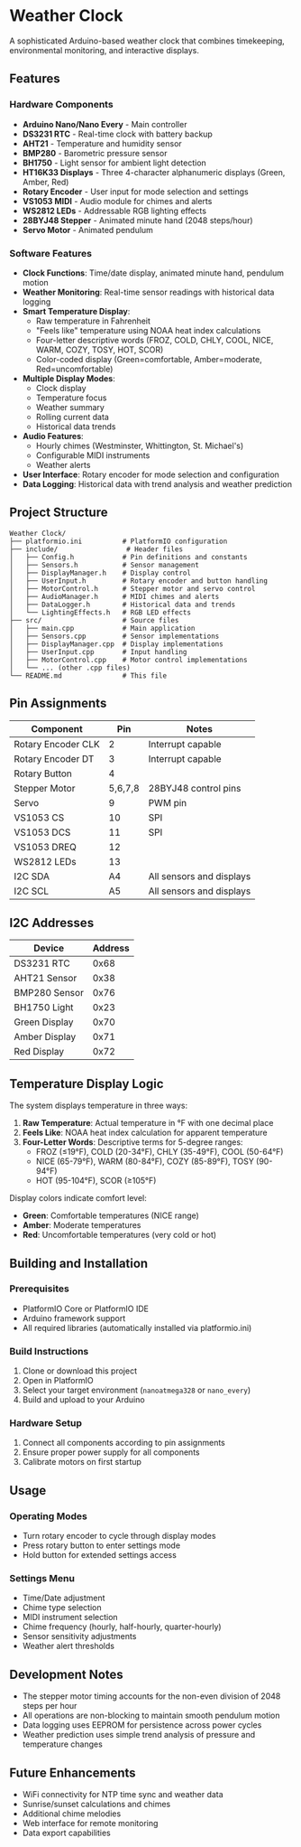 # Weather Clock

A sophisticated Arduino-based weather clock that combines timekeeping, environmental monitoring, and interactive displays.

## Features

### Hardware Components
- **Arduino Nano/Nano Every** - Main controller
- **DS3231 RTC** - Real-time clock with battery backup
- **AHT21** - Temperature and humidity sensor
- **BMP280** - Barometric pressure sensor  
- **BH1750** - Light sensor for ambient light detection
- **HT16K33 Displays** - Three 4-character alphanumeric displays (Green, Amber, Red)
- **Rotary Encoder** - User input for mode selection and settings
- **VS1053 MIDI** - Audio module for chimes and alerts
- **WS2812 LEDs** - Addressable RGB lighting effects
- **28BYJ48 Stepper** - Animated minute hand (2048 steps/hour)
- **Servo Motor** - Animated pendulum

### Software Features
- **Clock Functions**: Time/date display, animated minute hand, pendulum motion
- **Weather Monitoring**: Real-time sensor readings with historical data logging
- **Smart Temperature Display**: 
  - Raw temperature in Fahrenheit
  - "Feels like" temperature using NOAA heat index calculations
  - Four-letter descriptive words (FROZ, COLD, CHLY, COOL, NICE, WARM, COZY, TOSY, HOT, SCOR)
  - Color-coded display (Green=comfortable, Amber=moderate, Red=uncomfortable)
- **Multiple Display Modes**:
  - Clock display
  - Temperature focus
  - Weather summary
  - Rolling current data
  - Historical data trends
- **Audio Features**: 
  - Hourly chimes (Westminster, Whittington, St. Michael's)
  - Configurable MIDI instruments
  - Weather alerts
- **User Interface**: Rotary encoder for mode selection and configuration
- **Data Logging**: Historical data with trend analysis and weather prediction

## Project Structure

```
Weather Clock/
├── platformio.ini          # PlatformIO configuration
├── include/                 # Header files
│   ├── Config.h            # Pin definitions and constants
│   ├── Sensors.h           # Sensor management
│   ├── DisplayManager.h    # Display control
│   ├── UserInput.h         # Rotary encoder and button handling
│   ├── MotorControl.h      # Stepper motor and servo control
│   ├── AudioManager.h      # MIDI chimes and alerts
│   ├── DataLogger.h        # Historical data and trends
│   └── LightingEffects.h   # RGB LED effects
├── src/                    # Source files
│   ├── main.cpp            # Main application
│   ├── Sensors.cpp         # Sensor implementations
│   ├── DisplayManager.cpp  # Display implementations
│   ├── UserInput.cpp       # Input handling
│   ├── MotorControl.cpp    # Motor control implementations
│   └── ... (other .cpp files)
└── README.md               # This file
```

## Pin Assignments

| Component | Pin | Notes |
|-----------|-----|-------|
| Rotary Encoder CLK | 2 | Interrupt capable |
| Rotary Encoder DT | 3 | Interrupt capable |
| Rotary Button | 4 | |
| Stepper Motor | 5,6,7,8 | 28BYJ48 control pins |
| Servo | 9 | PWM pin |
| VS1053 CS | 10 | SPI |
| VS1053 DCS | 11 | SPI |
| VS1053 DREQ | 12 | |
| WS2812 LEDs | 13 | |
| I2C SDA | A4 | All sensors and displays |
| I2C SCL | A5 | All sensors and displays |

## I2C Addresses

| Device | Address |
|--------|---------|
| DS3231 RTC | 0x68 |
| AHT21 Sensor | 0x38 |
| BMP280 Sensor | 0x76 |
| BH1750 Light | 0x23 |
| Green Display | 0x70 |
| Amber Display | 0x71 |
| Red Display | 0x72 |

## Temperature Display Logic

The system displays temperature in three ways:

1. **Raw Temperature**: Actual temperature in °F with one decimal place
2. **Feels Like**: NOAA heat index calculation for apparent temperature
3. **Four-Letter Words**: Descriptive terms for 5-degree ranges:
   - FROZ (≤19°F), COLD (20-34°F), CHLY (35-49°F), COOL (50-64°F)
   - NICE (65-79°F), WARM (80-84°F), COZY (85-89°F), TOSY (90-94°F)
   - HOT (95-104°F), SCOR (≥105°F)

Display colors indicate comfort level:
- **Green**: Comfortable temperatures (NICE range)
- **Amber**: Moderate temperatures  
- **Red**: Uncomfortable temperatures (very cold or hot)

## Building and Installation

### Prerequisites
- PlatformIO Core or PlatformIO IDE
- Arduino framework support
- All required libraries (automatically installed via platformio.ini)

### Build Instructions
1. Clone or download this project
2. Open in PlatformIO
3. Select your target environment (`nanoatmega328` or `nano_every`)
4. Build and upload to your Arduino

### Hardware Setup
1. Connect all components according to pin assignments
2. Ensure proper power supply for all components
3. Calibrate motors on first startup

## Usage

### Operating Modes
- Turn rotary encoder to cycle through display modes
- Press rotary button to enter settings mode
- Hold button for extended settings access

### Settings Menu
- Time/Date adjustment
- Chime type selection
- MIDI instrument selection
- Chime frequency (hourly, half-hourly, quarter-hourly)
- Sensor sensitivity adjustments
- Weather alert thresholds

## Development Notes

- The stepper motor timing accounts for the non-even division of 2048 steps per hour
- All operations are non-blocking to maintain smooth pendulum motion
- Data logging uses EEPROM for persistence across power cycles
- Weather prediction uses simple trend analysis of pressure and temperature changes

## Future Enhancements

- WiFi connectivity for NTP time sync and weather data
- Sunrise/sunset calculations and chimes
- Additional chime melodies
- Web interface for remote monitoring
- Data export capabilities
